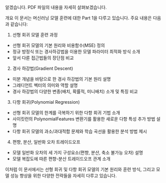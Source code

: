 알겠습니다. PDF 파일의 내용을 자세히 살펴보겠습니다.

개요
이 문서는 머신러닝 모델 훈련에 대한 Part 1을 다루고 있습니다. 주요 내용은 다음과 같습니다:

1. 선형 회귀 모델 훈련 과정
- 선형 회귀 모델의 기본 원리와 비용함수(MSE) 정의
- 정규 방정식 또는 경사하강법을 이용한 모델 파라미터 최적화 방식 소개
- 앞서 다룬 접근법들의 장단점 비교

2. 경사 하강법(Gradient Descent)
- 미분 개념을 바탕으로 한 경사 하강법의 기본 원리 설명
- 그레디언트 벡터의 의미와 역할 설명
- 경사 하강법의 다양한 변종(배치, 확률적, 미니배치) 소개 및 특징 비교

3. 다항 회귀(Polynomial Regression)
- 선형 회귀 모델의 한계를 극복하기 위한 다항 회귀 기법 소개
- 사이킷런의 PolynomialFeatures 변환기를 활용한 새로운 다항 특성 추가 방법 설명
- 다항 회귀 모델의 과소/과대적합 문제와 학습 곡선을 활용한 분석 방법 제시

4. 편향, 분산, 일반화 오차 트레이드오프
- 모델 일반화 오차의 세 가지 구성요소(편향, 분산, 축소 불가능 오차) 설명
- 모델 복잡도에 따른 편향-분산 트레이드오프 관계 소개

이처럼 이 문서에서는 선형 회귀 및 다항 회귀 모델의 기본 원리와 훈련 방식, 그리고 모델 성능 향상을 위한 다양한 전략들을 자세히 다루고 있습니다.